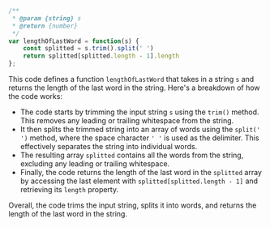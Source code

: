 ```javascript
/**
 * @param {string} s
 * @return {number}
 */
var lengthOfLastWord = function(s) {
    const splitted = s.trim().split(' ')
    return splitted[splitted.length - 1].length
};
```

This code defines a function `lengthOfLastWord` that takes in a string `s` and returns the length of the last word in the string. Here's a breakdown of how the code works:

- The code starts by trimming the input string `s` using the `trim()` method. This removes any leading or trailing whitespace from the string.
- It then splits the trimmed string into an array of words using the `split(' ')` method, where the space character `' '` is used as the delimiter. This effectively separates the string into individual words.
- The resulting array `splitted` contains all the words from the string, excluding any leading or trailing whitespace.
- Finally, the code returns the length of the last word in the `splitted` array by accessing the last element with `splitted[splitted.length - 1]` and retrieving its `length` property.

Overall, the code trims the input string, splits it into words, and returns the length of the last word in the string.
